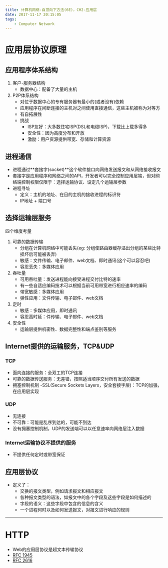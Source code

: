 ```yaml
---
title: 计算机网络-自顶向下方法(6E)，CH2-应用层
date: 2017-11-17 20:15:05
tags: 
    - Computer Network
---
```


<!-- more -->

# 应用层协议原理
## 应用程序体系结构
1. 客户-服务器结构
    - 数据中心：配备了大量的主机
2. P2P体系结构
    - 对位于数据中心的专有服务器有最小的(或者没有)依赖
    - 应用程序在间断连接的主机对之间使用直接通信，这些主机被称为对等方
    - 有自拓展性
    - 挑战
      - ISP友好：大多数住宅ISP(DSL和电缆ISP)，下载比上载多得多
      - 安全性：因为高度分布和开放  
      - 激励：用户资源提供带宽、存储和计算资源

## 进程通信
- 进程通过**套接字(socket)**这个软件接口向网络发送报文和从网络接收报文
- 套接字是应用程序和网络之间的API，开发者可以完全控制应用层端，但对网络端控制权限仅限于：选择运输协议、设定几个运输层参数
- 进程寻址
  - 定义：主机的地址、在目的主机的接收进程的标识符
  - IP地址 + 端口号

## 选择运输层服务
四个维度考量
1. 可靠的数据传输
    - 分组在计算机网络中可能丢失(eg: 分组使路由器缓存溢出分组的某些比特损坏后可能被丢弃)
    - 敏感：文件传输、电子邮件、web文档、即时通讯(这个可以容忍吧)
    - 容忍丢失：多媒体应用
2. 吞吐量
   - 可用吞吐量：发送进程能向接受进程交付比特的速率
   - 有一些自适应编码技术可以根据当前可用带宽进行相应速率的编码
   - 带宽敏感：多媒体应用
    - 弹性应用：文件传输、电子邮件、web文档
3. 定时
    - 敏感：多媒体应用，即时通讯
    - 容忍高时延：件传输、电子邮件、web文档
4. 安全性
    - 运输层提供机密性、数据完整性和端点鉴别等服务
## Internet提供的运输服务，TCP&UDP
### TCP
- 面向连接的服务：全双工的TCP连接
- 可靠的数据传送服务：无差错，按照适当顺序交付所有发送的数据
- 拥塞控制机制
 -SSL(Secure Sockets Layers，安全套接字层)：TCP的加强，在应用层实现
### UDP
- 无连接
- 不可靠：可能是乱序到达的，可能不到达
- 没有拥塞控制机制，UDP的发送端可以以任意速率向网络层注入数据
### Internet运输协议不提供的服务
- 不提供任何定时或带宽保证

## 应用层协议
- 定义了：
    - 交换的报文类型，例如请求报文和相应报文
    - 各种报文类型的语法，如报文中的各个字段及这些字段是如何描述的
    - 字段的语义：这些字段中包含的信息的含义
    - 一个进程何时以及如何发送报文，对报文进行响应的规则

---
# HTTP
- Web的应用层协议是超文本传输协议
- [RFC 1945](https://tools.ietf.org/html/rfc1945)
- [RFC 2616](https://www.ietf.org/rfc/rfc2616.txt)



